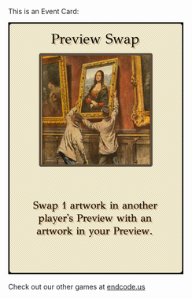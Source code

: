 This is an Event Card: 
 
 ![alt text](Preview_Swap[face,3].png?raw=true "Event Card")  
 
 
 
 
 
 Check out our other games at [endcode.us](https://endcode.us/)